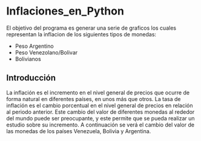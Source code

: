 # Inflaciones_en_Python

El objetivo del programa es generar una
serie de graficos los cuales representan la
inflacion de los siguientes tipos de
monedas:
- Peso Argentino
- Peso Venezolano/Bolivar
- Bolivianos

## Introducción

La inflación es el incremento en el nivel general de precios que
ocurre de forma natural en diferentes países, en unos más que
otros. La tasa de inflación es el cambio porcentual en el nivel general
de precios en relación al periodo anterior. Este cambio del valor de
diferentes monedas al rededor del mundo puede ser preocupante, y
este permite que se pueda realizar un estudio sobre su incremento.
A continuación se verá el cambio del valor de las monedas de los
países Venezuela, Bolivia y Argentina.
